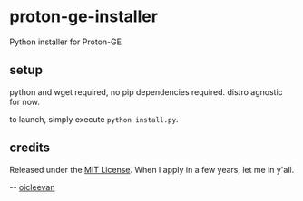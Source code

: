 # proton-ge-installer

Python installer for Proton-GE

## setup

python and wget required, no pip dependencies required. distro agnostic for now.

to launch, simply execute `python install.py`.

## credits

Released under the [MIT License](https://github.com/git/git-scm.com/blob/main/MIT-LICENSE.txt). When I apply in a few years, let me in y'all.

-- [oicleevan](https://github.com/oicleevan)